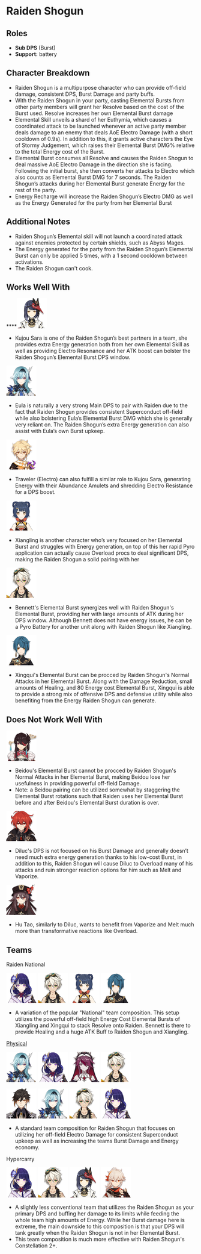 # Raiden Shogun

## **Roles**

* **Sub DPS** \(Burst\)
* **Support:** battery

## **Character Breakdown**

* Raiden Shogun is a multipurpose character who can provide off-field damage, consistent DPS, Burst Damage and party buffs.
* With the Raiden Shogun in your party, casting Elemental Bursts from other party members will grant her Resolve based on the cost of the Burst used. Resolve increases her own Elemental Burst damage
* Elemental Skill unveils a shard of her Euthymia, which causes a coordinated attack to be launched whenever an active party member deals damage to an enemy that deals AoE Electro Damage \(with a short cooldown of 0.9s\). In addition to this, it grants active characters the Eye of Stormy Judgement, which raises their Elemental Burst DMG% relative to the total Energy cost of the Burst.
* Elemental Burst consumes all Resolve and causes the Raiden Shogun to deal massive AoE Electro Damage in the direction she is facing. Following the initial burst, she then converts her attacks to Electro which also counts as Elemental Burst DMG for 7 seconds. The Raiden Shogun’s attacks during her Elemental Burst generate Energy for the rest of the party.
* Energy Recharge will increase the Raiden Shogun’s Electro DMG as well as the Energy Generated for the party from her Elemental Burst

## **Additional Notes**

* Raiden Shogun’s Elemental skill will not launch a coordinated attack against enemies protected by certain shields, such as Abyss Mages.
* The Energy generated for the party from the Raiden Shogun’s Elemental Burst can only be applied 5 times, with a 1 second cooldown between activations.
* The Raiden Shogun can't cook.

## **Works Well With**

 ****![](../../.gitbook/assets/ui_avataricon_sara.png) 

* Kujou Sara is one of the Raiden Shogun’s best partners in a team, she provides extra Energy generation both from her own Elemental Skill as well as providing Electro Resonance and her ATK boost can bolster the Raiden Shogun’s Elemental Burst DPS window.

 ![](../../.gitbook/assets/ui_avataricon_eula.png) 

* Eula is naturally a very strong Main DPS to pair with Raiden due to the fact that Raiden Shogun provides consistent Superconduct off-field while also bolstering Eula’s Elemental Burst DMG which she is generally very reliant on. The Raiden Shogun’s extra Energy generation can also assist with Eula’s own Burst upkeep.

 ![](../../.gitbook/assets/ui_avataricon_aether_electro.png) 

* Traveler \(Electro\) can also fulfill a similar role to Kujou Sara, generating Energy with their Abundance Amulets and shredding Electro Resistance for a DPS boost.

 ![](../../.gitbook/assets/ui_avataricon_xiangling.png) 

* Xiangling is another character who’s very focused on her Elemental Burst and struggles with Energy generation, on top of this her rapid Pyro application can actually cause Overload procs to deal significant DPS, making the Raiden Shogun a solid pairing with her

![](../../.gitbook/assets/ui_avataricon_bennett.png) 

* Bennett's Elemental Burst synergizes well with Raiden Shogun's Elemental Burst, providing her with large amounts of ATK during her DPS window. Although Bennett does not have energy issues, he can be a Pyro Battery for another unit along with Raiden Shogun like Xiangling.

![](../../.gitbook/assets/ui_avataricon_xingqiu.png) 

* Xingqui's Elemental Burst can be procced by Raiden Shogun's Normal Attacks in her Elemental Burst. Along with the Damage Reduction, small amounts of Healing, and 80 Energy cost Elemental Burst, Xingqui is able to provide a strong mix of offensive DPS and defensive utility while also benefiting from the Energy Raiden Shogun can generate. 

## **Does Not Work Well With**

![](../../.gitbook/assets/ui_avataricon_beidou.png) 

* Beidou's Elemental Burst cannot be procced by Raiden Shogun's Normal Attacks in her Elemental Burst, making Beidou lose her usefulness in providing powerful off-field Damage. 
* Note: a Beidou pairing can be utilized somewhat by staggering the Elemental Burst rotations such that Raiden uses her Elemental Burst before and after Beidou's Elemental Burst duration is over. 

![](../../.gitbook/assets/ui_avataricon_diluc.png) 

* Diluc's DPS is not focused on his Burst Damage and generally doesn’t need much extra energy generation thanks to his low-cost Burst, in addition to this, Raiden Shogun will cause Diluc to Overload many of his attacks and ruin stronger reaction options for him such as Melt and Vaporize.

![](../../.gitbook/assets/ui_avataricon_hutao.png)

* Hu Tao, similarly to Diluc, wants to benefit from Vaporize and Melt much more than transformative reactions like Overload. 

## **Teams**

Raiden National

![](../../.gitbook/assets/ui_avataricon_shougun.png) ![](../../.gitbook/assets/ui_avataricon_bennett.png) ![](../../.gitbook/assets/ui_avataricon_xiangling.png) ![](../../.gitbook/assets/ui_avataricon_xingqiu.png) 

* A variation of the popular "National" team composition. This setup utilizes the powerful off-field high Energy Cost Elemental Bursts of Xiangling and Xingqui to stack Resolve onto Raiden. Bennett is there to provide Healing and a huge ATK Buff to Raiden Shogun and Xiangling.

[Physical](../../teams/physical.md)

![](../../.gitbook/assets/ui_avataricon_eula.png) ![](../../.gitbook/assets/ui_avataricon_shougun.png) ![](../../.gitbook/assets/ui_avataricon_rosaria.png) ![](../../.gitbook/assets/ui_avataricon_bennett.png)

![](../../.gitbook/assets/ui_avataricon_zhongli.png) ![](../../.gitbook/assets/ui_avataricon_eula.png) ![](../../.gitbook/assets/ui_avataricon_bennett.png) ![](../../.gitbook/assets/ui_avataricon_shougun.png)

* A standard team composition for Raiden Shogun that focuses on utilizing her off-field Electro Damage for consistent Superconduct upkeep as well as increasing the teams Burst Damage and Energy economy.

Hypercarry

![](../../.gitbook/assets/ui_avataricon_shougun.png) ![](../../.gitbook/assets/ui_avataricon_bennett.png) ![](../../.gitbook/assets/ui_avataricon_sara.png) ![](../../.gitbook/assets/ui_avataricon_kazuha.png) 

* A slightly less conventional team that utilizes the Raiden Shogun as your primary DPS and buffing her damage to its limits while feeding the whole team high amounts of Energy. While her Burst damage here is extreme, the main downside to this composition is that your DPS will tank greatly when the Raiden Shogun is not in her Elemental Burst.
* This team composition is much more effective with Raiden Shogun's Constellation 2+. 

